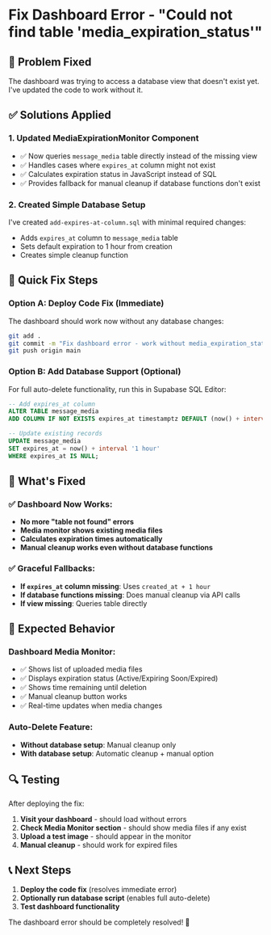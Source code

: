 # Fix Dashboard Error - "Could not find table 'media_expiration_status'"

## 🚨 Problem Fixed
The dashboard was trying to access a database view that doesn't exist yet. I've updated the code to work without it.

## ✅ Solutions Applied

### 1. **Updated MediaExpirationMonitor Component**
- ✅ Now queries `message_media` table directly instead of the missing view
- ✅ Handles cases where `expires_at` column might not exist
- ✅ Calculates expiration status in JavaScript instead of SQL
- ✅ Provides fallback for manual cleanup if database functions don't exist

### 2. **Created Simple Database Setup**
I've created `add-expires-at-column.sql` with minimal required changes:
- Adds `expires_at` column to `message_media` table
- Sets default expiration to 1 hour from creation
- Creates simple cleanup function

## 🚀 Quick Fix Steps

### Option A: Deploy Code Fix (Immediate)
The dashboard should work now without any database changes:

```bash
git add .
git commit -m "Fix dashboard error - work without media_expiration_status view"
git push origin main
```

### Option B: Add Database Support (Optional)
For full auto-delete functionality, run this in Supabase SQL Editor:

```sql
-- Add expires_at column
ALTER TABLE message_media 
ADD COLUMN IF NOT EXISTS expires_at timestamptz DEFAULT (now() + interval '1 hour');

-- Update existing records
UPDATE message_media 
SET expires_at = now() + interval '1 hour' 
WHERE expires_at IS NULL;
```

## 🎯 What's Fixed

### ✅ Dashboard Now Works:
- **No more "table not found" errors**
- **Media monitor shows existing media files**
- **Calculates expiration times automatically**
- **Manual cleanup works even without database functions**

### ✅ Graceful Fallbacks:
- **If `expires_at` column missing**: Uses `created_at + 1 hour`
- **If database functions missing**: Does manual cleanup via API calls
- **If view missing**: Queries table directly

## 📱 Expected Behavior

### Dashboard Media Monitor:
- ✅ Shows list of uploaded media files
- ✅ Displays expiration status (Active/Expiring Soon/Expired)
- ✅ Shows time remaining until deletion
- ✅ Manual cleanup button works
- ✅ Real-time updates when media changes

### Auto-Delete Feature:
- **Without database setup**: Manual cleanup only
- **With database setup**: Automatic cleanup + manual option

## 🔍 Testing

After deploying the fix:

1. **Visit your dashboard** - should load without errors
2. **Check Media Monitor section** - should show media files if any exist
3. **Upload a test image** - should appear in the monitor
4. **Manual cleanup** - should work for expired files

## 📞 Next Steps

1. **Deploy the code fix** (resolves immediate error)
2. **Optionally run database script** (enables full auto-delete)
3. **Test dashboard functionality**

The dashboard error should be completely resolved! 🎉
